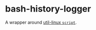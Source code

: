 # bash-history-logger
A wrapper around [util-linux `script`](https://en.wikipedia.org/wiki/Script_(Unix)). 
